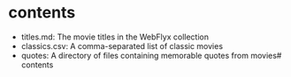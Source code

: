 # contents
  
- titles.md: The movie titles in the WebFlyx collection
- classics.csv: A comma-separated list of classic movies
- quotes: A directory of files containing memorable quotes from movies# contents
